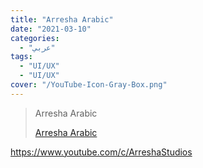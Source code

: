 ```yaml
---
title: "Arresha Arabic"
date: "2021-03-10"
categories:
  - "عربي"
tags:
  - "UI/UX"
  - "UI/UX"
cover: "/YouTube-Icon-Gray-Box.png"
---
```


> Arresha Arabic
>
> [ Arresha Arabic ](https://www.youtube.com/c/ArreshaStudios)

https://www.youtube.com/c/ArreshaStudios
